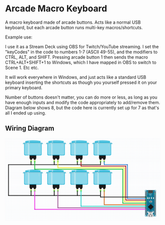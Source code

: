 # Arcade Macro Keyboard

A macro keyboard made of arcade buttons. Acts like a normal USB keyboard, but each arcade button runs multi-key macros/shortcuts.

Example use:

I use it as a Stream Deck using OBS for Twitch/YouTube streaming. I set the "keyCodes" in the code to numbers 1-7 (ASCII 49-55), and the modifiers to CTRL, ALT, and SHIFT. Pressing arcade button 1 then sends the macro CTRL+ALT+SHIFT+1 to Windows, which I have mapped in OBS to switch to Scene 1. Etc etc.

It will work everywhere in Windows, and just acts like a standard USB keyboard inserting the shortcuts as though you yourself pressed it on your primary keyboard.

Number of buttons doesn't matter, you can do more or less, as long as you have enough inputs and modify the code appropriately to add/remove them. Diagram below shows 8, but the code here is currently set up for 7 as that's all I ended up using.

## Wiring Diagram

![Arcade Macro Keyboard Diagram](https://github.com/obsoletenerd/arcade-macro-keyboard/blob/master/WiringDiagram.png)


